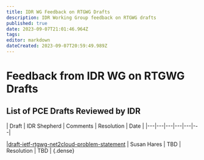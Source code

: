 ```yaml
---
title: IDR WG Feedback on RTGWG Drafts 
description: IDR Working Group feedback on RTGWG drafts 
published: true
date: 2023-09-07T21:01:46.964Z
tags: 
editor: markdown
dateCreated: 2023-09-07T20:59:49.989Z
---
```


# Feedback from IDR WG on RTGWG Drafts

## List of PCE Drafts Reviewed by IDR

| Draft | IDR Shepherd | Comments | Resolution | Date | 
|---|---|---|---|---|---|

|[draft-ietf-rtgwg-net2cloud-problem-statement](https://datatracker.ietf.org/doc/draft-ietf-rtgwg-net2cloud-problem-statement/) | Susan Hares | TBD | Resolution | TBD | 
{.dense}